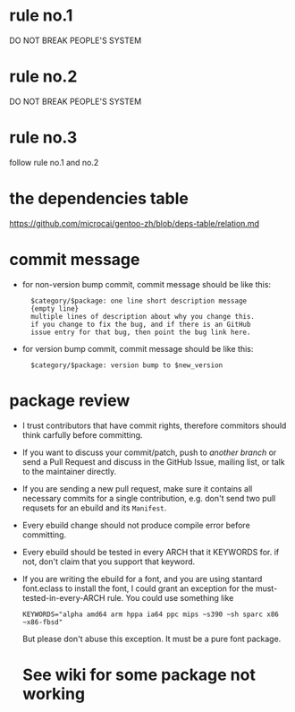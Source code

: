 # rule no.1

DO NOT BREAK PEOPLE'S SYSTEM

# rule no.2

DO NOT BREAK PEOPLE'S SYSTEM

# rule no.3

follow rule no.1 and no.2

# the dependencies table

https://github.com/microcai/gentoo-zh/blob/deps-table/relation.md

# commit message

* for non-version bump commit, commit message should be like this:

        $category/$package: one line short description message
        {empty line}
        multiple lines of description about why you change this.
        if you change to fix the bug, and if there is an GitHub
        issue entry for that bug, then point the bug link here.

* for version bump commit, commit message should be like this:

        $category/$package: version bump to $new_version

# package review

* I trust contributors that have commit rights, therefore commitors
  should think carfully before committing.

* If you want to discuss your commit/patch, push to *another branch* or send a
  Pull Request and discuss in the GitHub Issue, mailing list, or talk to the maintainer
  directly.

* If you are sending a new pull request, make sure it contains all necessary commits
  for a single contribution, e.g. don't send two pull requsets for an ebuild and its
  `Manifest`.

* Every ebuild change should not produce compile error before
  committing.

* Every ebuild should be tested in every ARCH that it KEYWORDS for.
  if not, don't claim that you support that keyword.

* If you are writing the ebuild for a font, and you are using stantard font.eclass
  to install the font, I could grant an exception for the must-tested-in-every-ARCH
  rule. You could use something like

  `KEYWORDS="alpha amd64 arm hppa ia64 ppc mips ~s390 ~sh sparc x86 ~x86-fbsd"`

  But please don't abuse this exception. It must be a pure font package.

  # See wiki for some package not working
